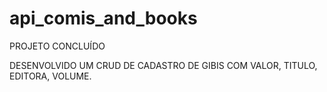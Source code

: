 # api_comis_and_books


PROJETO CONCLUÍDO

DESENVOLVIDO UM CRUD DE CADASTRO DE GIBIS COM VALOR, TITULO, EDITORA, VOLUME.